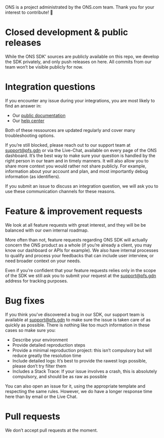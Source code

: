 ONS is a project administrated by the ONS.com team. Thank you for your interest to contribute! 🙏

# Closed development & public releases

While the ONS SDK' sources are publicly available on this repo, we develop the SDK privately, and only push releases on here. All commits from our team won’t be visible publicly for now.

# Integration questions

If you encounter any issue during your integrations, you are most likely to find an answer in:

- Our [public documentation](https://doc.pfs.gdn/)
- Our [help center](https://help.pfs.gdn/en/)

Both of these ressources are updated regularly and cover many troubleshooting options.

If you’re still blocked, please reach out to our support team at support@pfs.gdn or via the Live-Chat, available on every page of the ONS dashboard. It’s the best way to make sure your question is handled by the right person in our team and in timely manners. It will also allow you to share more context you would rather not share publicly. For example, information about your account and plan, and most importantly debug information (as identifiers).

If you submit an issue to discuss an integration question, we will ask you to use these communication channels for these reasons.

# Feature & improvement requests

We look at all feature requests with great interest, and they will be be balanced with our own internal roadmap.

More often than not, feature requests regarding ONS SDK will actually concern the ONS product as a whole (if you’re already a client, you may know our dashboard or APIs for example). We also have internal processes to qualify and process your feedbacks that can include user interview, or need broader context on your needs.

Even if you’re confident that your feature requests relies only in the scope of the SDK we still ask you to submit your request at the support@pfs.gdn address for tracking purposes.

# Bug fixes

If you think you've discovered a bug in our SDK, our support team is available at support@pfs.gdn to make sure the issue is taken care of as quickly as possible. There is nothing like too much information in these cases so make sure you:

- Describe your environment
- Provide detailed reproduction steps
- Provide a minimal reproduction project: this isn’t compulsory but will reduce greatly the resolution time
- Include detailed logs: It’s best to provide the rawest logs possible, please don’t try filter them
- Includes a Stack Trace: If your issue involves a crash, this is absolutely compulsory, and should be as raw as possible

You can also open an issue for it, using the appropriate template and respecting the same rules. However, we do have a longer response time here than by email or the Live Chat.

# Pull requests

We don’t accept pull requests at the moment.
